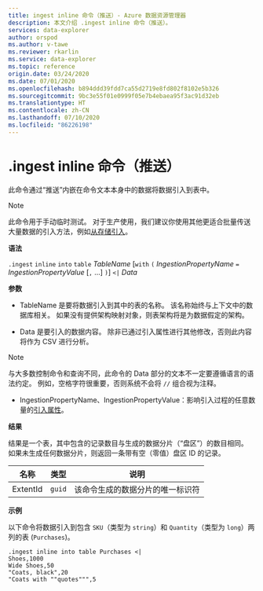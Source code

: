 ```yaml
---
title: ingest inline 命令（推送）- Azure 数据资源管理器
description: 本文介绍 .ingest inline 命令（推送）。
services: data-explorer
author: orspod
ms.author: v-tawe
ms.reviewer: rkarlin
ms.service: data-explorer
ms.topic: reference
origin.date: 03/24/2020
ms.date: 07/01/2020
ms.openlocfilehash: b894ddd39fdd7ca55d2719e8fd802f8102e5b326
ms.sourcegitcommit: 9bc3e55f01e0999f05e7b4ebaea95f3ac91d32eb
ms.translationtype: HT
ms.contentlocale: zh-CN
ms.lasthandoff: 07/10/2020
ms.locfileid: "86226198"
---
```

# <a name="ingest-inline-command-push"></a>.ingest inline 命令（推送）

此命令通过“推送”内嵌在命令文本本身中的数据将数据引入到表中。

> [!NOTE]
> 此命令用于手动临时测试。
> 对于生产使用，我们建议你使用其他更适合批量传送大量数据的引入方法，例如[从存储引入](./ingest-from-storage.md)。

**语法**

`.ingest` `inline` `into` `table` *TableName* [`with` `(` *IngestionPropertyName* `=` *IngestionPropertyValue* [`,` ...] `)`] `<|` *Data*

**参数**

* TableName 是要将数据引入到其中的表的名称。
  该名称始终与上下文中的数据库相关。
  如果没有提供架构映射对象，则表架构将是为数据假定的架构。

* Data 是要引入的数据内容。 除非已通过引入属性进行其他修改，否则此内容将作为 CSV 进行分析。
 
 > [!NOTE]
 > 与大多数控制命令和查询不同，此命令的 Data 部分的文本不一定要遵循语言的语法约定。 例如，空格字符很重要，否则系统不会将 `//` 组合视为注释。

* IngestionPropertyName、IngestionPropertyValue：影响引入过程的任意数量的[引入属性](../../../ingestion-properties.md)。

**结果**

结果是一个表，其中包含的记录数目与生成的数据分片（“盘区”）的数目相同。
如果未生成任何数据分片，则返回一条带有空（零值）盘区 ID 的记录。

|名称       |类型      |说明                                                               |
|-----------|----------|--------------------------------------------------------------------------|
|ExtentId   |`guid`    |该命令生成的数据分片的唯一标识符|

**示例**

以下命令将数据引入到包含 `SKU`（类型为 `string`）和 `Quantity`（类型为 `long`）两列的表 (`Purchases`)。

```kusto
.ingest inline into table Purchases <|
Shoes,1000
Wide Shoes,50
"Coats, black",20
"Coats with ""quotes""",5
```

<!--
You can generate inline ingests commands using the Kusto.Data client library. 
Compression lets you embed new lines in quoted fields.

    Kusto.Data.Common.CslCommandGenerator.GenerateTableIngestPushCommand(tableName, compressed: true, csvData: csvStream);

-->
